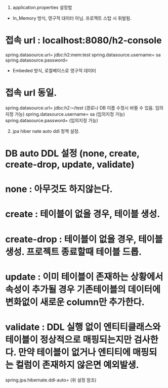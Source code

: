 1. application.properties 설정법

- In_Memory 방식, 영구적 대이터 아님. 프로젝트 스탑 시 휘발됨.
# 접속 url : localhost:8080/h2-console
spring.datasource.url= jdbc:h2:mem:test
spring.datasource.username= sa
spring.datasource.password=

- Embeded 방식, 로컬베이스로 영구적 데이터
# 접속 url 동일.
spring.datasource.url= jdbc:h2:~/test (경로나 DB 이름 수정시 바뀔 수 있음. 임의지정 가능)
spring.datasource.username= sa (임의지정 가능)
spring.datasource.password= (임의지정 가능)

2. jpa hiber nate auto ddl 정책 설정.

# DB auto DDL 설정 (none, create, create-drop, update, validate)
# none : 아무것도 하지않는다.
# create : 테이블이 없을 경우, 테이블 생성.
# create-drop : 테이블이 없을 경우, 테이블 생성. 프로젝트 종료할때 테이블 드롭.
# update : 이미 테이블이 존재하는 상황에서 속성이 추가될 경우 기존테이블의 데이터에 변화없이 새로운 column만 추가한다.
# validate : DDL 실행 없이 엔티티클래스와 테이블이 정상적으로 매핑되는지만 검사한다. 만약 테이블이 없거나 엔티티에 매핑되는 컬럼이 존재하지 않은면 예외발생.
spring.jpa.hibernate.ddl-auto= (위 설정 참조)
